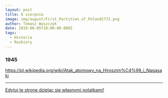 ```yaml
---
layout: post
title: 6 sierpnia
image: img/august/First_Partition_of_Poland1772.png
author: Tomasz Waszczyk
date: 2019-08-05T10:00:00.000Z
tags:
  - Historia
  - Rozbiory
---
```


### 1945

https://pl.wikipedia.org/wiki/Atak_atomowy_na_Hiroszim%C4%99_i_Nagasaki

---

<a href="https://github.com/TomaszWaszczyk/historia.waszczyk.com/edit/master/src/content/august-6.md" target="_blank">Edytuj tę stronę dzieląc się własnymi notatkami!</a>
